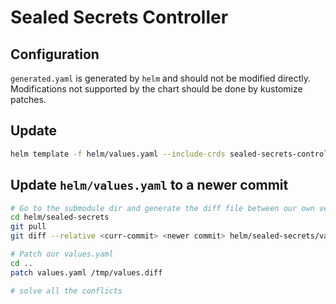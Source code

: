 # Sealed Secrets Controller

## Configuration

`generated.yaml` is generated by `helm` and should not be modified directly. Modifications not supported by the chart should be done by kustomize patches.

## Update

```bash
helm template -f helm/values.yaml --include-crds sealed-secrets-controller sealed-secrets/sealed-secrets > generated.yaml
```

## Update `helm/values.yaml` to a newer commit

```bash
# Go to the submodule dir and generate the diff file between our own version and the latest version
cd helm/sealed-secrets
git pull
git diff --relative <curr-commit> <newer commit> helm/sealed-secrets/values.yaml > /tmp/values.diff

# Patch our values.yaml
cd ..
patch values.yaml /tmp/values.diff

# solve all the conflicts
```
